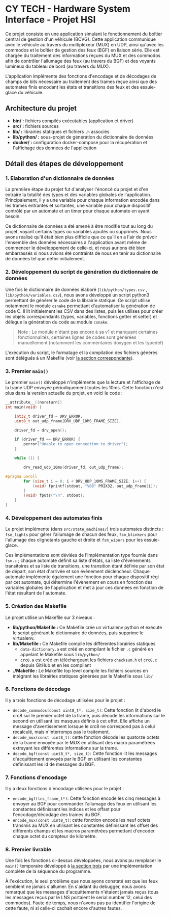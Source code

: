 # CY TECH - Hardware System Interface - Projet HSI

Ce projet consiste en une application simulant le fonctionnement du boîtier
central de gestion d'un véhicule (BCVG). Cette application communique avec le
véhicule au travers du multiplexeur (MUX) en UDP, ainsi qu'avec les commodos et
le boîtier de gestion des feux (BGF) en liaison série. Elle est chargée du
traitement des informations reçues du MUX et des commodos afin de contrôler
l'allumage des feux (au travers du BGF) et des voyants lumineux du tableau de
bord (au travers du MUX).

L'application implémente des fonctions d'encodage et de décodages de champs de
bits nécessaire au traitement des trames reçue ainsi que des automates finis
encodant les états et transitions des feux et des essuie-glace du véhicule.

## Architecture du projet

* __bin/ :__ fichiers compilés exécutables (application et driver)
* __src/ :__ fichiers sources
* __lib/ :__ librairies statiques et fichiers `.h` associés
* __lib/python/ :__ sous-projet de génération du dictionnaire de données
* __docker/ :__ configuration docker-compose pour la récupération et l'affichage
  des données de l'application

## Détail des étapes de développement

### 1. Elaboration d'un dictionnaire de données

La première étape du projet fut d'analyser l'énoncé du projet et d'en extraire
la totalité des types et des variables globales de l'application.
Principalement, il y a une variable pour chaque information encodée dans les
trames entrantes et sortantes, une variable pour chaque dispositif contrôlé par
un automate et un timer pour chaque automate en ayant besoin.

Ce dictionnaire de
données a été amené à être modifié tout au long du projet, voyant certains types
ou variables ajoutés ou supprimés. Nous avons réalisé qu'il était bien plus
difficile que ce qu'il en a l'air de prévoir l'ensemble des données nécessaires
à l'application avant même de commencer le développement de celle-ci, et nous
aurions été bien embarrassés si nous avions été contraints de nous en tenir au
dictionnaire de données tel que défini initialement.

### 2. Développement du script de génération du dictionnaire de données

Une fois le dictionnaire de données élaboré (`lib/python/types.csv`
, `lib/python/variables.csv`), nous avons développé un script python3 permettant
de générer le code de la librairie statique. Ce script utilise notamment le
module `csnake` permettant d'automatiser la génération de code C. Il lit
initialement les CSV dans des listes, puis les utilises pour créer les objets
correspondants (types, variables, fonctions getter et setter) et délègue la
génération du code au module `csnake`.
> Note : Le module n'étant pas encore à sa v1 et manquant certaines
> fonctionnalités, certaines lignes de codes sont générées manuellement
> (notamment les commentaires doxygen et les typedef)

L'exécution du script, le formatage et la compilation des fichiers générés sont
délégués à un Makefile
(voir [la section correspondante](#5-cration-des-makefile)).

### 3. Premier `main()`

Le premier `main()` développé n'implémente que la lecture et l'affichage de la
trame UDP envoyée périodiquement toutes les 10ms. Cette fonction n'est plus dans
la version actuelle du projet, en voici le code :

```C
__attribute__((noreturn))
int main(void) {

    int32_t driver_fd = DRV_ERROR;
    uint8_t out_udp_frame[DRV_UDP_10MS_FRAME_SIZE];

    driver_fd = drv_open();

    if (driver_fd == DRV_ERROR) {
        perror("Unable to open connection to driver");
    }

    while (1) {

        drv_read_udp_10ms(driver_fd, out_udp_frame);

#pragma unroll
        for (size_t i = 0; i < DRV_UDP_10MS_FRAME_SIZE; i++) {
            (void) fprintf(stdout, "%08" PRIX32, out_udp_frame[i]);
        }
        (void) fputs("\n", stdout);
    }
}
```

### 4. Développement des automates finis

Le projet implémente (dans `src/state_machines/`) trois automates
distincts : `fsm_lights` pour gérer l'allumage de chacun des
feux, `fsm_blinkers` pour l'allumage des clignotants gauche et droite
et `fsm_wipers` pour les essuie-glace.

Ces implémentations sont déviées de l'implémentation type fournie dans `fsm.c` ;
chaque automate définit sa liste d'états, sa liste d'évènements transitoires et
sa liste de transitions, une transition étant définie par son état de départ,
son état d'arrivée et son évènement déclencheur. Chaque automate implémente
également une fonction pour chaque dispositif régi par cet automate, qui
détermine l'évènement en cours en fonction des variables globales de
l'application et met à jour ces données en fonction de l'état résultant de
l'automate.

### 5. Création des Makefile

Le projet utilise un Makefile sur 3 niveaux :

* __lib/python/Makefile :__ Ce Makefile crée un virtualenv python et exécute le
  script générant le dictionnaire de données, puis supprime le virtualenv.
* __lib/Makefile :__ Ce Makefile compile les différentes librairies statiques
    * `data-dictionary.a` est créé en compilant le fichier `.c` généré en
      appelant le Makefile sous `lib/python/`
    * `crc8.a` est créé en téléchargeant les fichiers `checksum.h` et `crc8.c`
      depuis GitHub et en les compilant
* __./Makefile :__ Le Makefile top level compile les fichiers sources en
  intégrant les librairies statiques générées par le Makefile sous `lib/`

### 6. Fonctions de décodage

Il y a trois fonctions de décodage utilisées pour le projet :

* `decode_commodos(const uint8_t*, size_t)`: Cette fonction lit d'abord le crc8
  sur le premier octet de la trame, puis décode les informations sur le second
  en utilisant les masques définis à cet effet. Elle affiche un message
  d'avertissement lorsque le crc8 ne correspond pas à celui recalculé, mais
  n'interromps pas le traitement.
* `decode_mux(const uint8_t)`: cette fonction décode les quatorze octets de la
  trame envoyée par le MUX en utilisant des macro paramétrées extrayant les
  différentes informations sur la trame.
* `decode_bgf(const uint8_t*, size_t)`: Cette fonction lit les messages
  d'acquittement envoyés par le BGF en utilisant les constantes définissant les
  id de messages du BGF.

### 7. Fonctions d'encodage

Il y a deux fonctions d'encodage utilisées pour le projet :

* `encode_bgf(lns_frame_t*)`: Cette fonction encode les cinq messages à envoyer
  au BGF pour commander l'allumage des feux en utilisant les constantes
  définissant les indices et les offset pour l'encodage/décodage des trames du
  BGF.
* `encode_mux(const uint8_t)`: cette fonction encode les neuf octets transmis au
  MUX en utilisant les constantes définissant les offset des différents champs
  et les macros paramétrées permettant d'encoder chaque octet du compteur de
  kilomètre.

### 8. Premier livrable

Une fois les fonctions ci-dessus développées, nous avons pu remplacer
le `main()` temporaire développé à [la section trois](#3-premier-main) par une
implémentation complète de la séquence du programme.

À l'exécution, le seul problème que nous ayons constaté est que les feux
semblent ne jamais s'allumer. En s'aidant du debugger, nous avons remarqué que
les messages d'acquittements n'étaient jamais reçus (tous les messages reçus par
le LNS portaient le serial number 12, celui des commodos). Faute de temps, nous
n'avons pas pu identifier l'origine de cette faute, ni si celle-ci cachait
encore d'autres fautes.